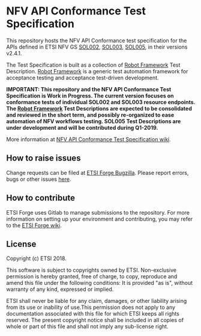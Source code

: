 # NFV API Conformance Test Specification

This repository hosts the NFV API Conformance test specification for the APIs defined in ETSI NFV GS [SOL002](https://www.etsi.org/deliver/etsi_gs/NFV-SOL/001_099/002/02.04.01_60/gs_NFV-SOL002v020401p.pdf), [SOL003](https://www.etsi.org/deliver/etsi_gs/NFV-SOL/001_099/003/02.04.01_60/gs_NFV-SOL003v020401p.pdf), [SOL005](http://www.etsi.org/deliver/etsi_gs/NFV-SOL/001_099/005/02.04.01_60/gs_NFV-SOL005v020401p.pdf), in their versions v2.4.1.

The Test Specification is built as a collection of [Robot Framework](robotframework.org/) Test Description. [Robot Framework](robotframework.org/) is a generic test automation framework for acceptance testing and acceptance test-driven development.

**IMPORTANT: This repository and the NFV API Conformance Test Specification is Work in Progress. The current version focuses on conformance tests of individual SOL002 and SOL003 resource endpoints. The [Robot Framework](robotframework.org/) Test Descriptions are expected to be consolidated and reviewed in the short term, and possibly re-organized to ease automation of NFV workflows testing. SOL005 Test Descriptions are under development and will be contributed during Q1-2019.**

More information at [NFV API Conformance Test Specification wiki]().

## How to raise issues

Change requests can be filed at [ETSI Forge Bugzilla](). Please report errors, bugs or other issues [here](https://forge.etsi.org/bugzilla/enter_bug.cgi?product=NFV).

## How to contribute

ETSI Forge uses Gitlab to manage submissions to the repository.
For more information on setting up your environment and contributing, you may refer to the [ETSI Forge wiki](https://forge.etsi.org/wiki/index.php/Main_Page).

## License

Copyright (c) ETSI 2018.
 
This software is subject to copyrights owned by ETSI. Non-exclusive permission 
is hereby granted, free of charge, to copy, reproduce and amend this file 
under the following conditions: It is provided "as is", without warranty of any 
kind, expressed or implied. 

ETSI shall never be liable for any claim, damages, or other liability arising 
from its use or inability of use.This permission does not apply to any documentation 
associated with this file for which ETSI keeps all rights reserved. The present 
copyright notice shall be included in all copies of whole or part of this 
file and shall not imply any sub-license right.
